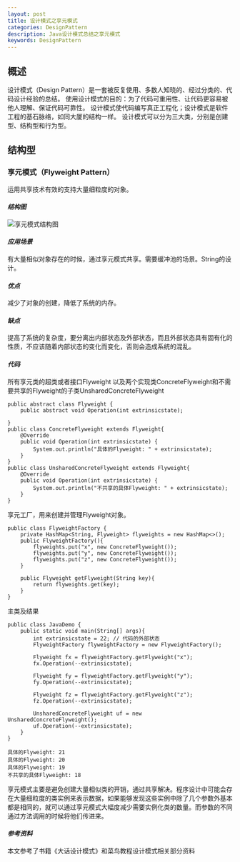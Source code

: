 ```yaml
---
layout: post
title: 设计模式之享元模式
categories: DesignPattern
description: Java设计模式总结之享元模式
keywords: DesignPattern
---
```



## 概述
设计模式（Design Pattern）是一套被反复使用、多数人知晓的、经过分类的、代码设计经验的总结。
使用设计模式的目的：为了代码可重用性、让代码更容易被他人理解、保证代码可靠性。 设计模式使代码编写真正工程化；设计模式是软件工程的基石脉络，如同大厦的结构一样。
设计模式可以分为三大类，分别是创建型、结构型和行为型。
## 结构型
### 享元模式（Flyweight Pattern）
运用共享技术有效的支持大量细粒度的对象。

#### ***结构图***
![享元模式结构图](https://upload-images.jianshu.io/upload_images/14607771-f11d4bac711bf999.png?imageMogr2/auto-orient/strip%7CimageView2/2/w/1240)


#### ***应用场景***
有大量相似对象存在的时候，通过享元模式共享。需要缓冲池的场景。String的设计。

#### ***优点***
减少了对象的创建，降低了系统的内存。

#### ***缺点***
提高了系统的复杂度，要分离出内部状态及外部状态，而且外部状态具有固有化的性质，不应该随着内部状态的变化而变化，否则会造成系统的混乱。

#### ***代码***
所有享元类的超类或者接口Flyweight 以及两个实现类ConcreteFlyweight和不需要共享的Flyweight的子类UnsharedConcreteFlyweight
```
public abstract class Flyweight {
    public abstract void Operation(int extrinsicstate);

}
public class ConcreteFlyweight extends Flyweight{
    @Override
    public void Operation(int extrinsicstate) {
        System.out.println("具体的Flyweight: " + extrinsicstate);
    }
}
public class UnsharedConcreteFlyweight extends Flyweight{
    @Override
    public void Operation(int extrinsicstate) {
        System.out.println("不共享的具体Flyweight: " + extrinsicstate);
    }
}
```
享元工厂，用来创建并管理Flyweight对象。
```
public class FlyweightFactory {
    private HashMap<String, Flyweight> flyweights = new HashMap<>();
    public FlyweightFactory(){
        flyweights.put("x", new ConcreteFlyweight());
        flyweights.put("y", new ConcreteFlyweight());
        flyweights.put("z", new ConcreteFlyweight());
    }

    public Flyweight getFlyweight(String key){
        return flyweights.get(key);
    }
}
```
主类及结果
```
public class JavaDemo {
    public static void main(String[] args){
        int extrinsicstate = 22; // 代码的外部状态
        FlyweightFactory flyweightFactory = new FlyweightFactory();

        Flyweight fx = flyweightFactory.getFlyweight("x");
        fx.Operation(--extrinsicstate);

        Flyweight fy = flyweightFactory.getFlyweight("y");
        fy.Operation(--extrinsicstate);

        Flyweight fz = flyweightFactory.getFlyweight("z");
        fz.Operation(--extrinsicstate);

        UnsharedConcreteFlyweight uf = new UnsharedConcreteFlyweight();
        uf.Operation(--extrinsicstate);
    }
}

具体的Flyweight: 21
具体的Flyweight: 20
具体的Flyweight: 19
不共享的具体Flyweight: 18
```
享元模式主要是避免创建大量相似类的开销，通过共享解决。程序设计中可能会存在大量细粒度的类实例来表示数据，如果能够发现这些实例中除了几个参数外基本都是相同的，就可以通过享元模式大幅度减少需要实例化类的数量。而参数的不同通过方法调用的时候将他们传进来。

#### ***参考资料***
本文参考了书籍《大话设计模式》和菜鸟教程设计模式相关部分资料